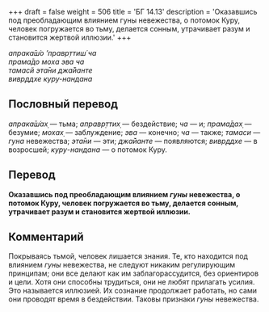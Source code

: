 +++
draft = false
weight = 506
title = 'БГ 14.13'
description = 'Оказавшись под преобладающим влиянием гуны невежества, о потомок Куру, человек погружается во тьму, делается сонным, утрачивает разум и становится жертвой иллюзии.'
+++

_апрака̄ш́о ’правр̣ттиш́ ча  
прама̄до моха эва ча  
тамасй эта̄ни джа̄йанте  
вивр̣ддхе куру-нандана_

## Пословный перевод

_апрака̄ш́ах̣_ — тьма; _аправр̣ттих̣_ — бездействие; _ча_ — и; _прама̄дах̣_ — безумие; _мохах̣_ — заблуждение; _эва_ — конечно; _ча_ — также; _тамаси_ — _гуна_ невежества; _эта̄ни_ — эти; _джа̄йанте_ — появляются; _вивр̣ддхе_ — в возросшей; _куру_\-_нандана_ — о потомок Куру.

## Перевод

**Оказавшись под преобладающим влиянием _гуны_ невежества, о потомок Куру, человек погружается во тьму, делается сонным, утрачивает разум и становится жертвой иллюзии.**

## Комментарий

Покрываясь тьмой, человек лишается знания. Те, кто находится под влиянием _гуны_ невежества, не следуют никаким регулирующим принципам; они все делают как им заблагорассудится, без ориентиров и цели. Хотя они способны трудиться, они не любят прилагать усилия. Это называется иллюзией. Их сознание продолжает работать, но сами они проводят время в бездействии. Таковы признаки _гуны_ невежества.
